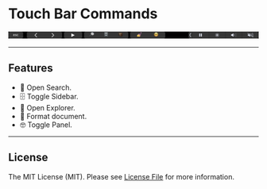 # Touch Bar Commands

![Touch Bar Commands](touch-bar-commands.jpg)

---

## Features
- 🔎 Open Search.
- 🗄 Toggle Sidebar.
- 🧳 Open Explorer.
- 💅 Format document.
- 🤓 Toggle Panel.

---

## License
The MIT License (MIT). Please see [License File](LICENSE) for more information.
